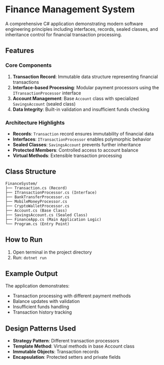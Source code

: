 # Finance Management System

A comprehensive C# application demonstrating modern software engineering principles including interfaces, records, sealed classes, and inheritance control for financial transaction processing.

## Features

### Core Components

1. **Transaction Record**: Immutable data structure representing financial transactions
2. **Interface-based Processing**: Modular payment processors using the `ITransactionProcessor` interface
3. **Account Management**: Base `Account` class with specialized `SavingsAccount` (sealed class)
4. **Data Integrity**: Built-in validation and insufficient funds checking

### Architecture Highlights

- **Records**: `Transaction` record ensures immutability of financial data
- **Interfaces**: `ITransactionProcessor` enables polymorphic behavior
- **Sealed Classes**: `SavingsAccount` prevents further inheritance
- **Protected Members**: Controlled access to account balance
- **Virtual Methods**: Extensible transaction processing

## Class Structure

```
FinanceSystem/
├── Transaction.cs (Record)
├── ITransactionProcessor.cs (Interface)
├── BankTransferProcessor.cs
├── MobileMoneyProcessor.cs
├── CryptoWalletProcessor.cs
├── Account.cs (Base Class)
├── SavingsAccount.cs (Sealed Class)
├── FinanceApp.cs (Main Application Logic)
└── Program.cs (Entry Point)
```

## How to Run

1. Open terminal in the project directory
2. Run: `dotnet run`

## Example Output

The application demonstrates:
- Transaction processing with different payment methods
- Balance updates with validation
- Insufficient funds handling
- Transaction history tracking

## Design Patterns Used

- **Strategy Pattern**: Different transaction processors
- **Template Method**: Virtual methods in base Account class
- **Immutable Objects**: Transaction records
- **Encapsulation**: Protected setters and private fields
